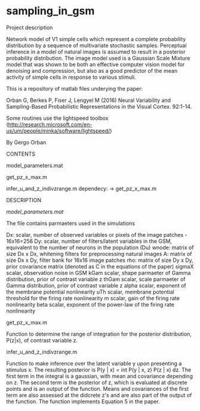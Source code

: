 # sampling_in_gsm
Project description

Network model of V1 simple cells which represent a complete probability distribution by a sequence of multivariate stochastic samples. Perceptual inference in a model of natural images is assumed to result in a posterior probability distribution. The image model used is a Gaussian Scale Mixture model that was shown to be both an effective computer vision model for denoising and compression, but also as a good predictor of the mean activity of simple cells in response to various stimuli.

This is a repository of matlab files underying the paper:

Orban G, Berkes P, Fiser J, Lengyel M (2016) Neural Variability and Sampling-Based Probabilistic Representations in the Visual Cortex. 92:1-14.

Some routines use the lightspeed toolbox (http://research.microsoft.com/en-us/um/people/minka/software/lightspeed/)

By Gergo Orban

CONTENTS

model_parameters.mat

get_pz_x_max.m

infer_u_and_z_indivzrange.m     dependecy: -> get_pz_x_max.m

DESCRIPTION

*model_parameters.mat*

The file contains parmaeters used in the simulations

Dx:     scalar, number of observed variables or pixels of the image patches - 16x16=256
Dy:     scalar, number of filters/latent variables in the GSM, equivalent to the number of neurons in the population (Du)
wnode:  matrix of size Dx x Dx, whitening filters for preprocessing natural images
A:      matrix of size Dx x Dy, filter bank for 16x16 image patches
rho:    matrix of size Dy x Dy, prior covariance matrix (denoted as C in the equations of the paper)
sigmaX  scalar, observation noise in GSM
kGam    scalar, shape parmaeter of Gamma distribution, prior of contrast variable z
thGam   scalar, scale parmaeter of Gamma distribution, prior of contrast variable z
alpha   scalar, exponent of the membrane potential nonlinearity
uTh     scalar, membrane potential threshold for the firing rate nonlinearity
m       scalar, gain of the firing rate nonlinearity
beta    scalar, exponent of the power-law of the firing rate nonlinearity

get_pz_x_max.m

Function to determine the range of integration for the posterior distribution, P(z|x), of contrast variable z.

infer_u_and_z_indivzrange.m

Function to make inference over the latent variable y upon presenting a stimulus x. The resulting posterior is P(y | x) = int P(y | x, z) P(z | x) dz. The first term in the integral is a gaussian, with mean and covariance depending on z. The second term is the posterior of z, which is evaluated at discrete points and is an output of the function. Means and covariances of the first term are also assessed at the didcrete z's and are also part of the output of the function. The function implements Equation 5 in the paper.

